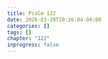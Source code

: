 ```yaml
---
title: Psalm 122
date: 2020-03-28T20:26:04-04:00
categories: []
tags: []
chapter: "122"
inprogress: false
---
```


